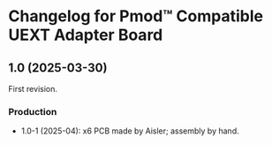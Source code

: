 <!--
    SPDX-FileCopyrightText: 2025 Junde Yhi <junde@yhi.moe>
    SPDX-License-Identifier: CC-BY-SA-4.0
-->

# Changelog for Pmod&trade; Compatible UEXT Adapter Board

## 1.0 (2025-03-30)

First revision.

### Production

* 1.0-1 (2025-04): x6 PCB made by Aisler; assembly by hand.
